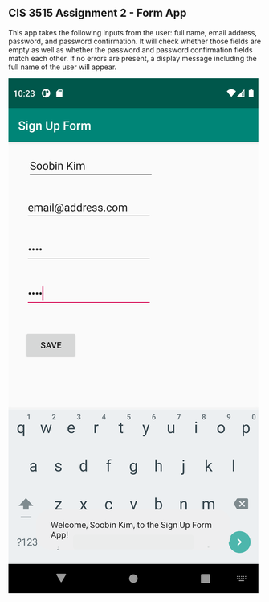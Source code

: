 ## CIS 3515 Assignment 2 - Form App

This app takes the following inputs from the user: full name, email address, password, and password confirmation. It will check whether those fields are empty as well as whether the password and
password confirmation fields match each other. If no errors are present, a display message including the full name of the user will appear. 

![Screenshot](Screenshot.png)



